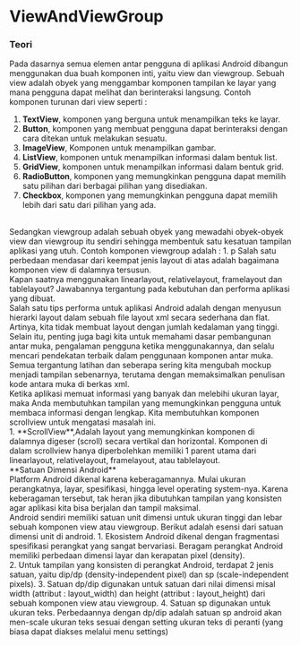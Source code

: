 # ViewAndViewGroup
### Teori
Pada dasarnya semua elemen antar pengguna di aplikasi Android dibangun menggunakan dua buah komponen inti, yaitu view dan viewgroup.
Sebuah view adalah obyek yang menggambar komponen tampilan ke layar yang mana pengguna dapat melihat dan berinteraksi langsung. Contoh komponen turunan dari view seperti :
1.  **TextView**, komponen yang berguna untuk menampilkan teks ke layar.
2. 	**Button**, komponen yang membuat pengguna dapat berinteraksi dengan cara ditekan untuk melakukan sesuatu.
3.  **ImageView**, Komponen untuk menampilkan gambar.
4.  **ListView**, komponen untuk menampilkan informasi dalam bentuk list.
5.	**GridView**, komponen untuk menampilkan informasi dalam bentuk grid.
6. 	**RadioButton**, komponen yang memungkinkan pengguna dapat memilih satu pilihan dari berbagai pilihan yang disediakan.
7.	**Checkbox**, komponen yang memungkinkan pengguna dapat memilih lebih dari satu dari pilihan yang ada.
<br>
Sedangkan viewgroup adalah sebuah obyek yang mewadahi obyek-obyek view dan viewgroup itu sendiri sehingga membentuk satu kesatuan tampilan aplikasi yang utuh. Contoh komponen viewgroup adalah :
1.  p
Salah satu perbedaan mendasar dari keempat jenis layout di atas adalah bagaimana komponen view di dalamnya tersusun. <br>
Kapan saatnya menggunakan linearlayout, relativelayout, framelayout dan tablelayout? Jawabannya tergantung pada kebutuhan dan performa aplikasi yang dibuat. <br>
Salah satu tips performa untuk aplikasi Android adalah dengan menyusun hierarki layout dalam sebuah file layout xml secara sederhana dan flat. Artinya, kita tidak membuat layout dengan jumlah kedalaman yang tinggi. Selain itu, penting juga bagi kita untuk memahami dasar pembangunan antar muka, pengalaman pengguna ketika menggunakannya, dan selalu mencari pendekatan terbaik dalam penggunaan komponen antar muka. <br>
Semua tergantung latihan dan seberapa sering kita mengubah mockup menjadi tampilan sebenarnya, terutama dengan memaksimalkan penulisan kode antara muka di berkas xml. 
<br>
Ketika aplikasi memuat informasi yang banyak dan melebihi ukuran layar, maka Anda membutuhkan tampilan yang memungkinkan pengguna untuk membaca informasi dengan lengkap. Kita membutuhkan komponen scrollview untuk mengatasi masalah ini.
<br>
1.  **ScrollView**,Adalah layout yang memungkinkan komponen di dalamnya digeser (scroll) secara vertikal dan horizontal. Komponen di dalam scrollview hanya diperbolehkan memiliki 1 parent utama dari linearlayout, relativelayout, framelayout, atau tablelayout.
<br>
**Satuan Dimensi Android**
<br>
Platform Android dikenal karena keberagamannya. Mulai ukuran perangkatnya, layar, spesifikasi, hingga level operating system-nya. Karena keberagaman tersebut, tak heran jika dibutuhkan tampilan yang konsisten agar aplikasi kita bisa berjalan dan tampil maksimal. <br>
Android sendiri memiliki satuan unit dimensi untuk ukuran tinggi dan lebar sebuah komponen view atau viewgroup. Berikut adalah esensi dari satuan dimensi unit di android. 
1.	Ekosistem Android dikenal dengan fragmentasi spesifikasi perangkat yang sangat bervariasi. Beragam perangkat Android memiliki perbedaan dimensi layar dan kerapatan pixel (density). <br>
2.	Untuk tampilan yang konsisten di perangkat Android, terdapat 2 jenis satuan, yaitu dip/dp (density-independent pixel) dan sp (scale-independent pixels). 
3.	Satuan dp/dip digunakan untuk satuan dari nilai dimensi misal width (attribut : layout_width) dan height (attribut : layout_height) dari sebuah komponen view atau viewgroup.
4.	Satuan sp digunakan untuk ukuran teks. Perbedaannya dengan dp/dip adalah satuan sp android akan men-scale ukuran teks sesuai dengan setting ukuran teks di peranti (yang biasa dapat diakses melalui menu settings)
<br>






